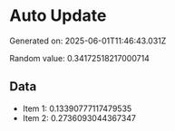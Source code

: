 # Auto Update

Generated on: 2025-06-01T11:46:43.031Z

Random value: 0.34172518217000714

## Data

- Item 1: 0.13390777117479535
- Item 2: 0.2736093044367347